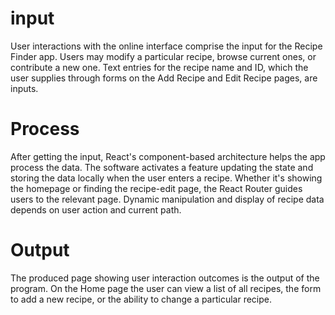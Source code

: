 # input

 User interactions with the online interface comprise the input for the Recipe Finder app.  Users may modify a particular recipe, browse current ones, or contribute a new one.  Text entries for the recipe name and ID, which the user supplies through forms on the Add Recipe and Edit Recipe pages, are inputs.

 # Process

 After getting the input, React's component-based architecture helps the app process the data.  The software activates a feature updating the state and storing the data locally when the user enters a recipe.  Whether it's showing the homepage or finding the recipe-edit page, the React Router guides users to the relevant page.  Dynamic manipulation and display of recipe data depends on user action and current path.

# Output

 The produced page showing user interaction outcomes is the output of the program.  On the Home page the user can view a list of all recipes, the form to add a new recipe, or the ability to change a particular recipe.